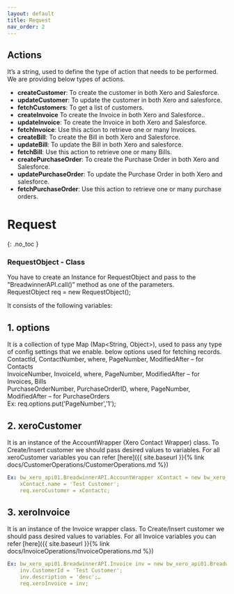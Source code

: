 ```yaml
---
layout: default
title: Request
nav_order: 2
---
```



## Actions
It’s a string, used to define the type of action that needs to be performed. We are providing below types of actions.

<ul>

<li><b>createCustomer</b>: To create the customer in both Xero and Salesforce.</li>
<li><b>updateCustomer</b>: To update the customer in both Xero and salesforce.</li>
<li><b>fetchCustomers</b>: To get a list of customers.</li>
<li><b>createInvoice</b> To create the Invoice in both Xero and Salesforce..</li>
<li><b>updateInvoice</b>: To create the Invoice in both Xero and Salesforce.</li>
<li><b>fetchInvoice</b>: Use this action to retrieve one or many Invoices.</li>
<li><b>createBill</b>: To create the Bill in both Xero and Salesforce.</li>
<li><b>updateBill</b>: To update the Bill in both Xero and salesforce.</li>
<li><b>fetchBill</b>: Use this action to retrieve one or many Bills.</li>
<li><b>createPurchaseOrder</b>: To create the Purchase Order in both Xero and Salesforce.</li>
<li><b>updatePurchaseOrder</b>: To update the Purchase Order in both Xero and salesforce.</li>
<li><b>fetchPurchaseOrder</b>: Use this action to retrieve one or many purchase orders.</li>

</ul>


# Request
{: .no_toc }


### RequestObject - Class
You have to create an Instance for RequestObject and pass to the "BreadwinnerAPI.call()” method as one of the parameters. <br/>
RequestObject req = new RequestObject(); 

It consists of the following variables:
## 1. options 
It is a collection of type Map (Map<String, Object>), used to pass any type of config settings that we enable.
    below options used for fetching records. <br/>
    ContactId, ContactNumber, where, PageNumber, ModifiedAfter – for Contacts <br/>
    InvoiceNumber, InvoiceId, where, PageNumber, ModifiedAfter – for Invoices, Bills <br/>
    PurchaseOrderNumber, PurchaseOrderID, where, PageNumber, ModifiedAfter – for PurchaseOrders <br/>
Ex: req.options.put('PageNumber','1');

## 2. xeroCustomer
It is an instance of the AccountWrapper (Xero Contact Wrapper) class. To Create/Insert customer we should pass desired values to variables. For all xeroCustomer variables you can refer [here]({{ site.baseurl }}{% link docs/CustomerOperations/CustomerOperations.md %})
```yaml
Ex: bw_xero_api01.BreadwinnerAPI.AccountWrapper xContact = new bw_xero_api01.BreadwinnerAPI.AccountWrapper();
    xContact.name = 'Test Customer'; 
    req.xeroCustomer = xContactc;
```

## 3. xeroInvoice
It is an instance of the Invoice wrapper class. To Create/Insert customer we should pass desired values to variables. For all Invoice variables you can refer [here]({{ site.baseurl }}{% link docs/InvoiceOperations/InvoiceOperations.md %}) 
```yaml
Ex: bw_xero_api01.BreadwinnerAPI.Invoice inv = new bw_xero_api01.BreadwinnerAPI.Invoice();
    inv.CustomerId = 'Test Customer'; 
    inv.description = 'desc';… 
    req.xeroInvoice = inv;
```
